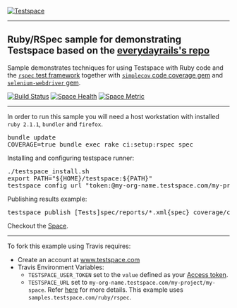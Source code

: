 [![Testspace](http://www.testspace.com/public/img/testspace_logo.png)](http://www.testspace.com)
***

## Ruby/RSpec sample for demonstrating Testspace based on the [everydayrails's  repo](https://github.com/everydayrails/rails-4-1-rspec-3-0)

Sample demonstrates techniques for using Testspace with Ruby code and the [`rspec` test framework](http://rspec.info/) together with [`simplecov` code coverage gem](https://github.com/colszowka/simplecov) and [`selenium-webdriver` gem](https://rubygems.org/gems/selenium-webdriver/).

[![Build Status](https://travis-ci.org/testspace-samples/ruby.rspec.svg?branch=master)](https://travis-ci.org/testspace-samples/ruby.rspec)
[![Space Health](https://samples.testspace.com/projects/85/spaces/312/badge)](https://samples.testspace.com/projects/85/spaces/312 "Test Cases")
[![Space Metric](https://samples.testspace.com/projects/85/spaces/312/metrics/216/badge)](https://samples.testspace.com/projects/85/spaces/312/metrics#metric-216 "Line/Statement Coverage")

***

In order to run this sample you will need a host workstation with installed `ruby 2.1.1`, `bundler` and `firefox`.

<pre>
bundle update
COVERAGE=true bundle exec rake ci:setup:rspec spec
</pre>

Installing and configuring testspace runner:

<pre>
./testspace_install.sh
export PATH="${HOME}/testspace:${PATH}"
testspace config url "token:@my-org-name.testspace.com/my-project"
</pre>

Publishing results example: 

<pre>
testspace publish [Tests]spec/reports/*.xml{spec} coverage/coverage.xml "my-reports-only-space"
</pre> 

Checkout the [Space](https://samples.testspace.com/projects/ruby/spaces/rspec). 

***

To fork this example using Travis requires:
  - Create an account at www.testspace.com
  - Travis Environment Variables:
    - `TESTSPACE_USER_TOKEN` set to the `value` defined as your [Access token](http://help.testspace.com/using-your-organization:user-settings).
    - `TESTSPACE_URL` set to `my-org-name.testspace.com/my-project/my-space`. Refer [here](http://help.testspace.com/reference:runner-reference#config) for more details. This example uses `samples.testspace.com/ruby/rspec`.
